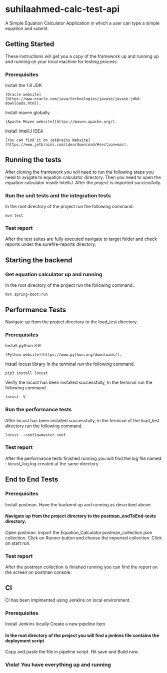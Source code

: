 # suhilaahmed-calc-test-api

A Simple Equation Calculator Application in which a user can type a simple equation and submit.
## Getting Started
These instructions will get you a copy of the framework up and running up and running on your local machine for testing process.
### Prerequisites
Install the 1.8 JDK
```
[Oracle website](https://www.oracle.com/java/technologies/javase/javase-jdk8-downloads.html).
```
Install maven globally
```
[Apache Maven website](https://maven.apache.org/).
```
Install IntelliJ IDEA
```
[You can find it on jetBrains Website](https://www.jetbrains.com/idea/download/#section=mac).
```

## Running the tests

After cloning the framework you will need to run the following steps you need to avigate to equation calculator directory.
Then you need to open the equation calculator inside IntelliJ.
After the project is imported successfully.

### Run the unit tests and the integration tests
In the root directory of the project run the following command.
```
mvn test
```
### Test report
After the test suites are fully executed navigate to target folder and check reports under the surefire-reports directory.

## Starting the backend
### Get equation calculator up and running
In the root directory of the project run the following command.
```
mvn spring-boot:run
```

## Performance Tests

Navigate up from the project directory to the load_test directory.

### Prerequisites
Install python 3.9
```
[Python website](https://www.python.org/downloads/).
```
Install locust library
In the terminal run the following command.
```
pip3 install locust
```
Verify the locust has been installed successfully, In the terminal run the following command.
```
locust -V
```

### Run the performance tests
After locust has been installed successfully, in the terminal of the load_test directory run the following command.
```
locust --config=master.conf
```
### Test report
After the performance tests finished running you will find the log file named : locust_log.log created at the same directory.

## End to End Tests
### Prerequisites
Install postman.
Have the backend up and running as described above.

#### Navigate up from the project directory to the postman_endToEnd-tests directory.
Open postman.
Import the Equation_Calculator.postman_collection.json collection.
Click on Runner button and choose the imported collection.
Click on start run.

### Test report
After the postman collection is finished running you can find the report on the screen on postman console.

## CI
CI has been implmented using Jenkins on local environment.
### Prerequisites
Install Jenkins locally
Create a new pipeline item

#### In the root directory of the project you will find a jenkins file contains the deployment script
Copy and paste the file in pipeline script.
Hit save and Build now.

### Viola! You have everything up and running
